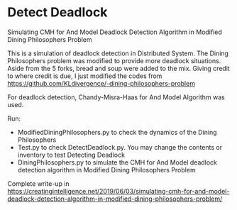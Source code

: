 # Detect Deadlock
Simulating CMH for And Model Deadlock Detection Algorithm in Modified Dining Philosophers Problem


This is a simulation of deadlock detection in Distributed System.  The Dining Philosophers problem was modified to provide more deadlock situations.  Aside from the 5 forks, bread and soup were added to the mix.  Giving credit to where credit is due, I just modified the codes from  https://github.com/KLdivergence/-dining-philosophers-problem


For deadlock detection, Chandy-Misra-Haas for And Model Algorithm was used.

Run:

- ModifiedDiningPhilosophers.py to check the dynamics of the Dining Philosophers
- Test.py to check DetectDeadlock.py.  You may change the contents or inventory to test Detecting Deadlock
- DiningPhilosophers.py to simulate the CMH for And Model deadlock detection algorithm in Modified Dining Philosophers Problem

Complete write-up in https://creatingintelligence.net/2019/06/03/simulating-cmh-for-and-model-deadlock-detection-algorithm-in-modified-dining-philosophers-problem/

